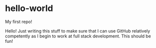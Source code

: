 # hello-world
My first repo!

Hello! Just writing this stuff to make sure that I can use GitHub relatively competently as I begin to work at full stack development. This should be fun!
